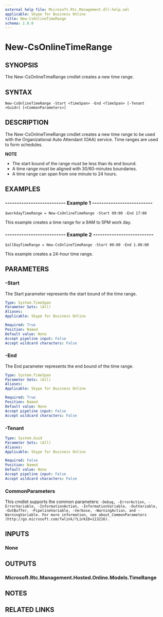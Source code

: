 ```yaml
---
external help file: Microsoft.Rtc.Management.dll-help.xml
applicable: Skype for Business Online
title: New-CsOnlineTimeRange
schema: 2.0.0
---
```


# New-CsOnlineTimeRange

## SYNOPSIS
The New-CsOnlineTimeRange cmdlet creates a new time range.

## SYNTAX

```
New-CsOnlineTimeRange -Start <TimeSpan> -End <TimeSpan> [-Tenant <Guid>] [<CommonParameters>]
```

## DESCRIPTION
The New-CsOnlineTimeRange cmdlet creates a new time range to be used with the Organizational Auto Attendant (OAA) service. Time ranges are used to form schedules.

**NOTE**
- The start bound of the range must be less than its end bound.
- A time range must be aligned with 30/60-minutes boundaries.
- A time range can span from one minute to 24 hours.
 

## EXAMPLES

### -------------------------- Example 1 --------------------------
```
$workdayTimeRange = New-CsOnlineTimeRange -Start 09:00 -End 17:00
```

This example creates a time range for a 9AM to 5PM work day.

### -------------------------- Example 2 --------------------------
```
$allDayTimeRange = New-CsOnlineTimeRange -Start 00:00 -End 1.00:00
```

This example creates a 24-hour time range.


## PARAMETERS

### -Start
The Start parameter represents the start bound of the time range.

```yaml
Type: System.TimeSpan
Parameter Sets: (All)
Aliases: 
Applicable: Skype for Business Online

Required: True
Position: Named
Default value: None
Accept pipeline input: False
Accept wildcard characters: False
```

### -End
The End parameter represents the end bound of the time range.

```yaml
Type: System.TimeSpan
Parameter Sets: (All)
Aliases: 
Applicable: Skype for Business Online

Required: True
Position: Named
Default value: None
Accept pipeline input: False
Accept wildcard characters: False
```

### -Tenant

```yaml
Type: System.Guid
Parameter Sets: (All)
Aliases: 
Applicable: Skype for Business Online

Required: False
Position: Named
Default value: None
Accept pipeline input: False
Accept wildcard characters: False
```

### CommonParameters
This cmdlet supports the common parameters: `-Debug, -ErrorAction, -ErrorVariable, -InformationAction, -InformationVariable, -OutVariable, -OutBuffer, -PipelineVariable, -Verbose, -WarningAction, and -WarningVariable. For more information, see about_CommonParameters (http://go.microsoft.com/fwlink/?LinkID=113216).`

## INPUTS

### None


## OUTPUTS

### Microsoft.Rtc.Management.Hosted.Online.Models.TimeRange


## NOTES

## RELATED LINKS

